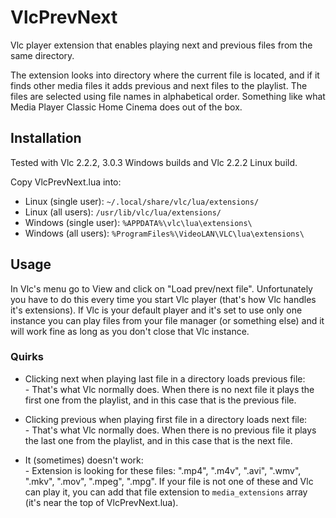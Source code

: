 VlcPrevNext
===========

Vlc player extension that enables playing next and previous files from the same directory.

The extension looks into directory where the current file is located, and if it finds other media files it adds
previous and next files to the playlist. The files are selected using file names in alphabetical order. Something
like what Media Player Classic Home Cinema does out of the box.

## Installation

Tested with Vlc 2.2.2, 3.0.3 Windows builds and Vlc 2.2.2 Linux build.

Copy VlcPrevNext.lua into:

* Linux (single user): `~/.local/share/vlc/lua/extensions/`
* Linux (all users): `/usr/lib/vlc/lua/extensions/`
* Windows (single user): `%APPDATA%\vlc\lua\extensions\`
* Windows (all users): `%ProgramFiles%\VideoLAN\VLC\lua\extensions\`

## Usage

In Vlc's menu go to View and click on "Load prev/next file". Unfortunately you have to do this every time you start
Vlc player (that's how Vlc handles it's extensions). If Vlc is your default player and it's set to use only one
instance you can play files from your file manager (or something else) and it will work fine as long as you don't
close that Vlc instance.

### Quirks

* Clicking next when playing last file in a directory loads previous file:  
  \- That's what Vlc normally does. When there is no next file it plays the first one from the playlist, and in this
case that is the previous file.

* Clicking previous when playing first file in a directory loads next file:  
  \- That's what Vlc normally does. When there is no previous file it plays the last one from the playlist, and in this
case that is the next file.

* It (sometimes) doesn't work:  
  \- Extension is looking for these files: ".mp4", ".m4v", ".avi", ".wmv", ".mkv", ".mov", ".mpeg", ".mpg".
  If your file is not one of these and Vlc can play it, you can add that file extension to `media_extensions` array
  (it's near the top of VlcPrevNext.lua).